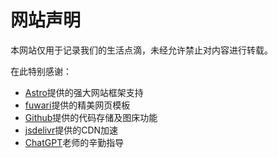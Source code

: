 # 网站声明

本网站仅用于记录我们的生活点滴，未经允许禁止对内容进行转载。

在此特别感谢：

* [Astro](https://astro.build/)提供的强大网站框架支持
* [fuwari](https://github.com/saicaca/fuwari)提供的精美网页模板
* [Github](https://github.com/)提供的代码存储及图床功能
* [jsdelivr](https://cdn.jsdelivr.net)提供的CDN加速
* [ChatGPT](https://chatgpt.com/)老师的辛勤指导
